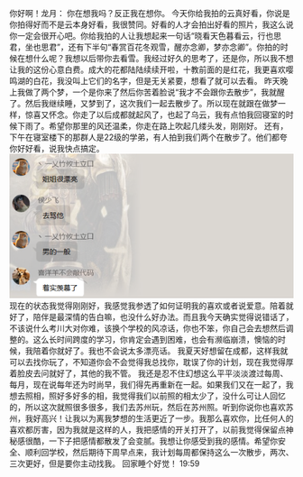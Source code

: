 你好啊！龙月：
   你在想我吗？反正我在想你。
   今天你给我拍的云真好看，你说是你拍得好而不是云本身好看，我很赞同。好看的人才会拍出好看的照片，我这么说你一定会很开心吧。你给我拍的人让我想起来一句话“晓看天色暮看云，行也思君，坐也思君”，还有下半句“春赏百花冬观雪，醒亦念卿，梦亦念卿”。你拍的时候在想什么呢？我想以后带你去看雪。我经过好久的思考了，还是你，所以我不想让我的这份心意白费。成大的花都陆陆续续开啦，十教前面的是红花，我更喜欢嘤鸣湖的白花，我没叫上它们的名字，但是无关紧要，想看了就可以去看。
   昨天晚上我做了两个梦，一个是你来了然后你苦着脸说“我才不会跟你去散步”，我就醒了。然后我继续睡，又梦到了，这次我们一起去散步了。所以现在就跟在做梦一样，惊喜又怀念。你走了以后成都就起风了，也起了乌云，我有点怕我回寝室的时候下雨了。希望你那里的风还温柔，你走在路上吹起几缕头发，刚刚好。
   还有，下午在寝室楼下的那群人是22级的学弟，有人拍到我们两个在散步了。他们都夸你好好看，说我快点搞定。
   ![image.png](https://raw.githubusercontent.com/byueng/images/master/with%20yue.png)
   现在的状态我觉得刚刚好，我感觉我参透了如何证明我的喜欢或者说爱意。陪着就好了，陪伴是最深情的告白嘛，也没什么好办法。而且我今天确实觉得说错话了，不该说什么考川大对你难，该换个学校的风凉话，你也不笨，你自己会去想然后调整的。这么长时间跨度的学习，你肯定会遇到困难，也会有濒临崩溃，懊恼的时候，我陪着你就好了。我也不会说太多漂亮话。
   我夏天好想留在成都，这样我就可以去找你玩了，不知道你会不会觉得我总找你，耽误了你的计划，现在我觉得厚着脸皮去问就好了，其他的我不管。
   我还是忍不住幻想这么平平淡淡渡过每周、每月，现在说每年还为时尚早，我们得先再重新在一起。如果我们又在一起了，我想去照相，照好多好多的相，我觉得我们以前照的相太少了，没什么可让人回忆的，所以这次就照很多很多，我们去苏州玩，然后在苏州照。听到你说你也喜欢苏州，我好高兴！让我以为离我梦想的生活更近了一步。我那么喜欢你，比任何人的喜欢都厉害，因为我就是这样的人，我把感情的开关打开了，以前我觉得保留点神秘感很酷，一下子把感情都散发了会变腻。我想让你感受到我的感情。希望你安全、顺利回学校，然后期待下周早点来，我计划每周都保持这么一次散步，两次、三次更好，但是要你主动找我。
   回家睡个好觉！
   19:59
